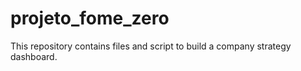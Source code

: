 # projeto_fome_zero
This repository contains files and script to build a company strategy dashboard.
